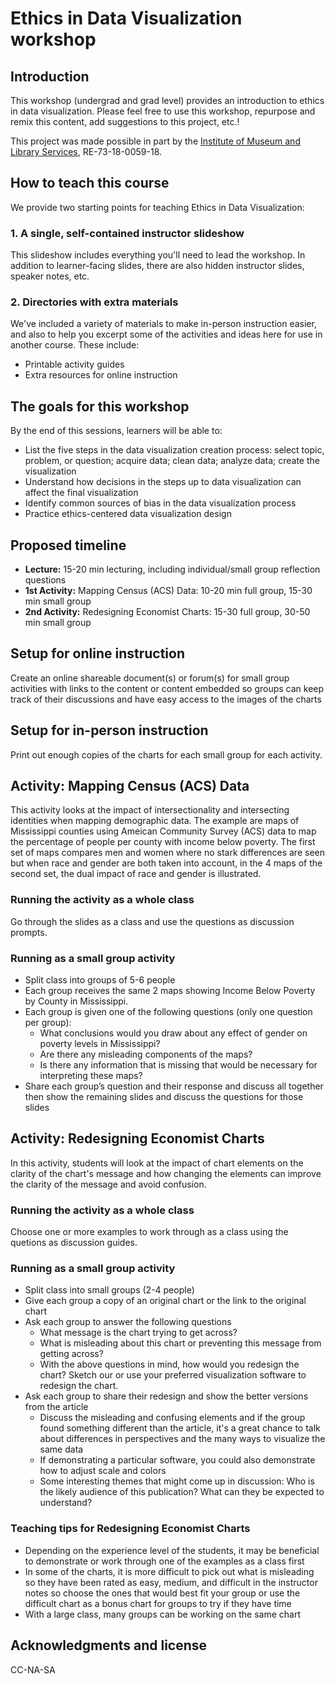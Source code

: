 # Ethics in Data Visualization workshop

## Introduction
This workshop (undergrad and grad level) provides an introduction to ethics in data visualization. Please feel free to use this workshop, repurpose and remix this content, add suggestions to this project, etc.!

This project was made possible in part by the [Institute of Museum and Library Services](https://www.imls.gov/), RE-73-18-0059-18.

## How to teach this course

We provide two starting points for teaching Ethics in Data Visualization:

### 1. A single, self-contained instructor slideshow 

This slideshow includes everything you'll need to lead the workshop. In addition to learner-facing slides, there are also hidden instructor slides, speaker notes, etc.


### 2. Directories with extra materials

We've included a variety of materials to make in-person instruction easier, and also to help you excerpt some of the activities and ideas here for use in another course. These include:
* Printable activity guides
* Extra resources for online instruction


## The goals for this workshop

By the end of this sessions, learners will be able to:

* List the five steps in the data visualization creation process: select topic, problem, or question; acquire data; clean data; analyze data; create the visualization
* Understand how decisions in the steps up to data visualization can affect the final visualization 
* Identify common sources of bias in the data visualization process
* Practice ethics-centered data visualization design

## Proposed timeline

* **Lecture:** 15-20 min lecturing, including individual/small group reflection questions
* **1st Activity:** Mapping Census (ACS) Data: 10-20 min full group, 15-30 min small group
* **2nd Activity:** Redesigning Economist Charts: 15-30 full group, 30-50 min small group

## Setup for online instruction
Create an online shareable document(s) or forum(s) for small group activities with links to the content or content embedded so groups can keep track of their discussions and have easy access to the images of the charts

## Setup for in-person instruction
Print out enough copies of the charts for each small group for each activity.

## Activity: Mapping Census (ACS) Data
This activity looks at the impact of intersectionality and intersecting identities when mapping demographic data. The example are maps of Mississippi counties using Ameican Community Survey (ACS) data to map the percentage of people per county with income below poverty. The first set of maps compares men and women where no stark differences are seen but when race and gender are both taken into account, in the 4 maps of the second set, the dual impact of race and gender is illustrated.

### Running the activity as a whole class
Go through the slides as a class and use the questions as discussion prompts.

### Running as a small group activity 
* Split class into groups of 5-6 people
* Each group receives the same 2 maps showing Income Below Poverty by County in Mississippi. 
* Each group is given one of the following questions (only one question per group):
    * What conclusions would you draw about any effect of gender on poverty levels in Mississippi?
    * Are there any misleading components of the maps?
    * Is there any information that is missing that would be necessary for interpreting these maps?
* Share each group’s question and their response and discuss all together then show the remaining slides and discuss the questions for those slides

## Activity: Redesigning Economist Charts
In this activity, students will look at the impact of chart elements on the clarity of the chart's message and how changing the elements can improve the clarity of the message and avoid confusion.

### Running the activity as a whole class
Choose one or more examples to work through as a class using the quetions as discussion guides. 

### Running as a small group activity
* Split class into small groups (2-4 people)
* Give each group a copy of an original chart or the link to the original chart
* Ask each group to answer the following questions
    * What message is the chart trying to get across?
    * What is misleading about this chart or preventing this message from getting across?
    * With the above questions in mind, how would you redesign the chart? Sketch our or use your preferred visualization software to redesign the chart.
* Ask each group to share their redesign and show the better versions from the article
    * Discuss the misleading and confusing elements and if the group found something different than the article, it's a great chance to talk about differences in perspectives and the many ways to visualize the same data
    * If demonstrating a particular software, you could also demonstrate how to adjust scale and colors 
    * Some interesting themes that might come up in discussion: Who is the likely audience of this publication? What can they be expected to understand?

### Teaching tips for Redesigning Economist Charts
* Depending on the experience level of the students, it may be beneficial to demonstrate or work through one of the examples as a class first
* In some of the charts, it is more difficult to pick out what is misleading so they have been rated as easy, medium, and difficult in the instructor notes so choose the ones that would best fit your group or use the difficult chart as a bonus chart for groups to try if they have time
* With a large class, many groups can be working on the same chart

## Acknowledgments and license
CC-NA-SA
